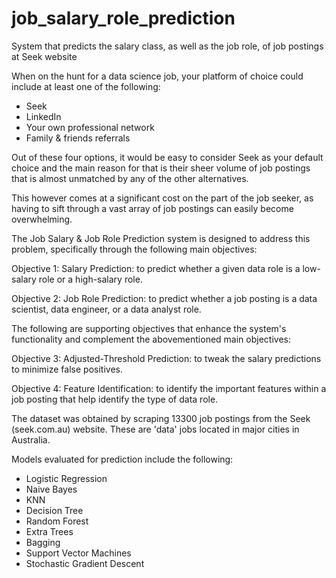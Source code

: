 # job_salary_role_prediction
System that predicts the salary class, as well as the job role, of job postings at Seek website

When on the hunt for a data science job, your platform of choice could include at least one of the following:
- Seek
- LinkedIn
- Your own professional network
- Family & friends referrals

Out of these four options, it would be easy to consider Seek as your default choice and the main reason for that is their sheer volume of job postings that is almost unmatched by any of the other alternatives.

This however comes at a significant cost on the part of the job seeker, as having to sift through a vast array of job postings can easily become overwhelming.

The Job Salary & Job Role Prediction system is designed to address this problem, specifically through the following main objectives:

Objective 1: Salary Prediction: to predict whether a given data role is a low-salary role or a high-salary role.

Objective 2: Job Role Prediction: to predict whether a job posting is a data scientist, data engineer, or a data analyst role. 

The following are supporting objectives that enhance the system's functionality and complement the abovementioned main objectives:

Objective 3: Adjusted-Threshold Prediction: to tweak the salary predictions to minimize false positives.

Objective 4: Feature Identification: to identify the important features within a job posting that help identify the type of data role. 

The dataset was obtained by scraping 13300 job postings from the Seek (seek.com.au) website. These are 'data' jobs located in major cities in Australia.

Models evaluated for prediction include the following:
- Logistic Regression
- Naive Bayes
- KNN
- Decision Tree
- Random Forest
- Extra Trees
- Bagging
- Support Vector Machines
- Stochastic Gradient Descent
